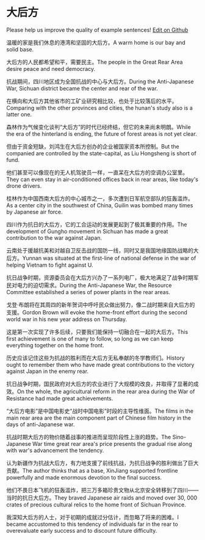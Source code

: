 # 大后方

Please help us improve the quality of example sentences! [Edit on Github](https://github.com/jiyushe/jiyu-example-sentence-source/blob/main/chinese/dahoufang.md)

<p><span class="chinese">温暖的家是我们休息的港湾和坚固的大后方。</span><span class="english">A warm home is our bay and solid base.</span></p>

<p><span class="chinese">大后方的人民都希望和平，需要民主。</span><span class="english">The people in the Great Rear Area desire peace and need democracy.</span></p>

<p><span class="chinese">抗战期间，四川地区成为全国抗战的中心与大后方。</span><span class="english">During the Anti-Japanese War, Sichuan district became the center and rear of the war.</span></p>

<p><span class="chinese">在横向和大后方其他省市的工矿业研究相比较，也处于比较落后的水平。</span><span class="english">Comparing with the other provinces and cities, the hunan's study also is a latter one.</span></p>

<p><span class="chinese">森林作为气候变化谈判“大后方”的时代已经终结，但它的未来尚未明朗。</span><span class="english">While the era of the hinterland is ending, the future of forest areas is not yet clear.</span></p>

<p><span class="chinese">但由于资金短缺，刘鸿生在大后方创办的企业被国家资本所控制。</span><span class="english">But the companied are controlled by the state-capital, as Liu Hongsheng is short of fund.</span></p>

<p><span class="chinese">他们甚至可以像现在的无人机驾驶员一样，一直呆在大后方的空调办公室里。</span><span class="english">They can even stay in air-conditioned offices back in rear areas, like today's drone drivers.</span></p>

<p><span class="chinese">桂林作为中国西南大后方的中心城市之一，多次遭到日军航空部队的狂轰滥炸。</span><span class="english">As a center city in the southwest of China, Guilin was bombed many times by Japanese air force.</span></p>

<p><span class="chinese">四川作为抗日的大后方，它的工合运动的发展更起到了极其重要的作用。</span><span class="english">The development of Gungho movement in Sichuan has made a great contribution to the war against Japan.</span></p>

<p><span class="chinese">云南处于援越抗美和对越自卫反击战的国防一线，同时又是我国地缘国防战略的大后方。</span><span class="english">Yunnan was situated at the first-line of national defense in the war of helping Vietnam to fight against U.</span></p>

<p><span class="chinese">抗日战争时期，资源委员会在大后方兴办了一系列电厂，极大地满足了战争时期军民对电力的迫切需求。</span><span class="english">During the Anti-Japanese War, the Resource Committee established a series of power plants in the rear areas.</span></p>

<p><span class="chinese">戈登·布朗将在其周四的新年贺词中呼吁民众做出努力，像二战时期来自大后方的支援。</span><span class="english">Gordon Brown will evoke the home-front effort during the second world war in his new year address on Thursday.</span></p>

<p><span class="chinese">这是第一次实现了许多后续，只要我们能保持一切融合在一起的大后方。</span><span class="english">This first achievement is one of many to follow, so long as we can keep everything together on the home front.</span></p>

<p><span class="chinese">历史应该记住这些为抗战的胜利而在大后方无私奉献的冬学教师们。</span><span class="english">History ought to remember them who have made great contributions to the victory against Japan in the enemy rear.</span></p>

<p><span class="chinese">抗日战争时期，国民政府对大后方的农业进行了大规模的改良，并取得了显著的成效。</span><span class="english">On the whole, the agricultural reform in the rear area during the War of Resistance had made great achievements.</span></p>

<p><span class="chinese">“大后方电影”是中国电影史“战时中国电影”时段的主导性维面。</span><span class="english">The films in the main rear area are the main component part of Chinese film history in the days of anti-Japanese war.</span></p>

<p><span class="chinese">抗战时期大后方的物价随着战事的推进而呈现阶段性上涨的趋势。</span><span class="english">The Sino-Japanese War time great rear area's price presents the gradual rise along with war's advancement the tendency.</span></p>

<p><span class="chinese">认为新疆作为抗战大后方，有力地支援了前线抗战，为抗日战争的胜利做出了巨大贡献。</span><span class="english">The author thinks that as a base, XinJiang supported frontline powerfully and made enormous devotion to the final success.</span></p>

<p><span class="chinese">他们不畏日本飞机的狂轰滥炸，把三万多箱珍贵文物从北京安全转移到了四川——当时的抗日大后方。</span><span class="english">They braved Japanese air raids and moved over 30, 000 crates of precious cultural relics to the home front of Sichuan Province.</span></p>

<p><span class="chinese">我深知大后方的人士，对于初期的成就过分估计，而忽略了将来的困难。</span><span class="english">I became accustomed to this tendency of individuals far in the rear to overevaluate early success and to discount future difficulty.</span></p>

